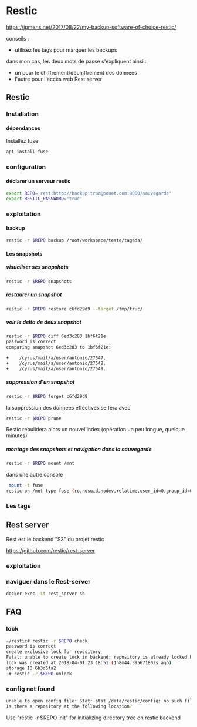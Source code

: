 # Restic

https://jpmens.net/2017/08/22/my-backup-software-of-choice-restic/

conseils :
* utilisez les tags pour marquer les backups

dans mon cas, les deux mots de passe s'expliquent ainsi :
* un pour le chiffrement/déchiffrement des données
* l'autre pour l'accès web Rest server

## Restic

### Installation

#### dépendances 

Installez fuse

```bash
apt install fuse
```

### configuration

#### déclarer un serveur restic

```bash
export REPO='rest:http://backup:truc@pouet.com:8000/sauvegarde'
export RESTIC_PASSWORD='truc'
```

### exploitation

#### backup

```bash
restic -r $REPO backup /root/workspace/teste/tagada/
```

#### Les snapshots

##### visualiser ses snapshots

```bash
restic -r $REPO snapshots
```

##### restaurer un snapshot

```bash
restic -r $REPO restore c6fd29d9 --target /tmp/truc/
```

##### voir le delta de deux snapshot

```bash
restic -r $REPO diff 6ed3c283 1bf6f21e
password is correct
comparing snapshot 6ed3c283 to 1bf6f21e:

+    /cyrus/mail/a/user/antonio/27547.
+    /cyrus/mail/a/user/antonio/27548.
+    /cyrus/mail/a/user/antonio/27549.
```

##### suppression d'un snapshot

```bash
restic -r $REPO forget c6fd29d9
```
la suppression des données effectives se fera avec 

```bash
restic -r $REPO prune
```

Restic rebuildera alors un nouvel index (opération un peu longue, quelque minutes)

##### montage des snapshots et navigation dans la sauvegarde

```bash
restic -r $REPO mount /mnt
```
dans une autre console

```bash
 mount -t fuse
restic on /mnt type fuse (ro,nosuid,nodev,relatime,user_id=0,group_id=0)
```

### Les tags

## Rest server

Rest est le backend "S3" du projet restic

https://github.com/restic/rest-server

### exploitation

### naviguer dans le Rest-server

```bash
docker exec -it rest_server sh
```

## FAQ

### lock

```bash
~/restic# restic -r $REPO check
password is correct
create exclusive lock for repository
Fatal: unable to create lock in backend: repository is already locked by PID 7334 on localhost by root (UID 0, GID 0)
lock was created at 2018-04-01 23:18:51 (1h8m44.395671802s ago)
storage ID 6b3d5fa2
~# restic -r $REPO unlock
```

### config not found

```bash
unable to open config file: Stat: stat /data/restic/config: no such file or directory
Is there a repository at the following location?
```

Use "restic -r $REPO init" for initializing directory tree on restic backend
